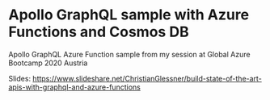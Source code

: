 # Apollo GraphQL sample with Azure Functions and Cosmos DB

Apollo GraphQL Azure Function sample from my session at Global Azure Bootcamp 2020 Austria

Slides: https://www.slideshare.net/ChristianGlessner/build-state-of-the-art-apis-with-graphql-and-azure-functions
